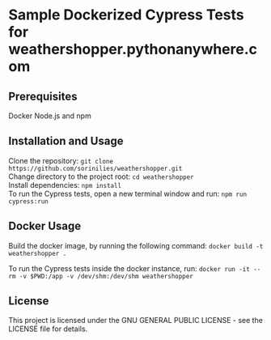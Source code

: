 # Sample Dockerized Cypress Tests for weathershopper.pythonanywhere.com

## Prerequisites
Docker
Node.js and npm


## Installation and Usage
Clone the repository: ```git clone https://github.com/sorinilies/weathershopper.git```  
Change directory to the project root: ```cd weathershopper```  
Install dependencies: ```npm install```  
To run the Cypress tests, open a new terminal window and run: ```npm run cypress:run```



## Docker Usage
Build the docker image, by running the following command:
```docker build -t weathershopper .```

To run the Cypress tests inside the docker instance, run: 
```docker run -it --rm -v $PWD:/app -v /dev/shm:/dev/shm weathershopper```



## License
This project is licensed under the GNU GENERAL PUBLIC LICENSE - see the LICENSE file for details.
